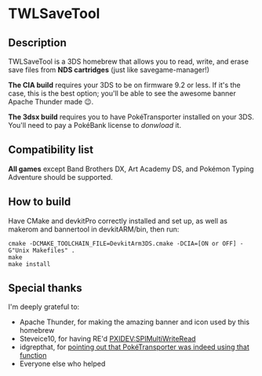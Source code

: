 # TWLSaveTool

## Description
TWLSaveTool is a 3DS homebrew that allows you to read, write, and erase save files from **NDS cartridges** (just like savegame-manager!)

**The CIA build** requires your 3DS to be on firmware 9.2 or less. If it's the case, this is the best option; you'll be able to see the awesome banner Apache Thunder made :wink:.

**The 3dsx build** requires you to have PokéTransporter installed on your 3DS. You'll need to pay a PokéBank license to *donwload* it.

## Compatibility list
**All games** except Band Brothers DX, Art Academy DS, and Pokémon Typing Adventure should be supported.

## How to build
Have CMake and devkitPro correctly installed and set up, as well as makerom and bannertool in devkitARM/bin, then run:
```
cmake -DCMAKE_TOOLCHAIN_FILE=DevkitArm3DS.cmake -DCIA=[ON or OFF] -G"Unix Makefiles" .
make
make install
``` 

## Special thanks
I'm deeply grateful to:

* Apache Thunder, for making the amazing banner and icon used by this homebrew
* Steveice10, for having RE'd [PXIDEV:SPIMultiWriteRead](https://www.3dbrew.org/wiki/PXIDEV:SPIMultiWriteRead)
* idgrepthat, for [pointing out that PokéTransporter was indeed using that function](https://github.com/TuxSH/TWLSaveTool/commit/388c9d86091d51d89363de80df5eaf44e0438dae#commitcomment-15494744)
* Everyone else who helped